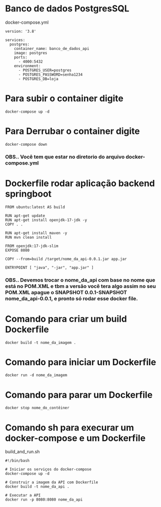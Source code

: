 # Banco de dados PostgresSQL 

docker-compose.yml
```
version: '3.8'

services:
  postgres:
    container_name: banco_de_dados_api
    image: postgres
    ports:
      - 4000:5432
    environment:
      - POSTGRES_USER=postgres
      - POSTGRES_PASSWORD=senha1234
      - POSTGRES_DB=loja

```

# Para subir o container digite
```
docker-compose up -d
```
# Para Derrubar o container digite
```
docker-compose down
```

### OBS.. Você tem que estar no diretorio do arquivo docker-compose.yml


# Dockerfile rodar aplicação backend springboot
```
FROM ubuntu:latest AS build

RUN apt-get update
RUN apt-get install openjdk-17-jdk -y
COPY . .

RUN apt-get install maven -y
RUN mvn clean install

FROM openjdk:17-jdk-slim 
EXPOSE 8080

COPY --from=build /target/nome_da_api-0.0.1.jar app.jar

ENTRYPOINT [ "java", "-jar", "app.jar" ]
```
### OBS.. Devemos trocar o nome_da_api com base no nome que está no POM.XML e tbm a versão você tera algo assim no seu POM.XML apague o SNAPSHOT 0.0.1-SNAPSHOT  nome_da_api-0.0.1, e pronto só rodar esse docker file.
# Comando para criar um build Dockerfile
```
docker build -t nome_da_imagem .
```
# Comando para iniciar um Dockerfile
```
docker run -d nome_da_imagem
```
# Comando para parar um Dockerfile
```
docker stop nome_do_contêiner
```
# Comando sh para execurar um docker-compose e um Dockerfile 
build_and_run.sh
```
#!/bin/bash

# Iniciar os serviços do docker-compose
docker-compose up -d

# Construir a imagem da API com Dockerfile
docker build -t nome_da_api .

# Executar a API
docker run -p 8080:8080 nome_da_api


```
